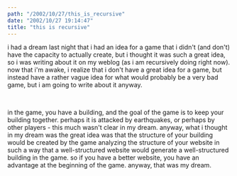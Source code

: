 ```yaml
---
path: "/2002/10/27/this_is_recursive" 
date: "2002/10/27 19:14:47" 
title: "this is recursive" 
---
```

<p>i had a dream last night that i had an idea for a game that i didn't (and don't) have the capacity to actually create, but i thought it was such a great idea, so i was writing about it on my weblog (as i am recursively doing right now). now that i'm awake, i realize that i don't have a great idea for a game, but instead have a rather vague idea for what would probably be a very bad game, but i am going to write about it anyway.</p><br><p>in the game, you have a building, and the goal of the game is to keep your building together. perhaps it is attacked by earthquakes, or perhaps by other players - this much wasn't clear in my dream. anyway, what i thought in my dream was the great idea was that the structure of your building would be created by the game analyzing the structure of your website in such a way that a well-structured website would generate a well-structured building in the game. so if you have a better website, you have an advantage at the beginning of the game. anyway, that was my dream.</p>